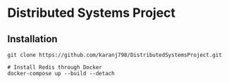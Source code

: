# Distributed Systems Project
## Installation
```shell script
git clone https://github.com/karanj798/DistributedSystemsProject.git

# Install Redis through Docker
docker-compose up --build --detach
```